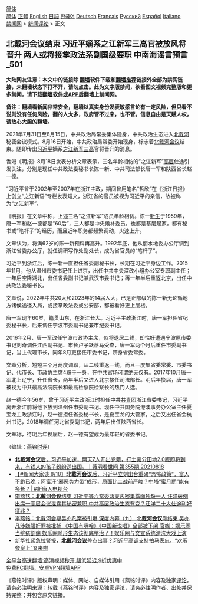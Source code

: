  <!-- 面包屑导航 --> <div class="breadcrumb"><!-- GTranslate: https://gtranslate.io/ -->  <div class="switcher notranslate">  <div class="selected">  <a href="#" onclick="return false;"> 简体</a>  </div>  <div class="option">  <a href="https://www.bannedbook.org" onclick="doGTranslate('zh-CN|zh-CN');jQuery('div.switcher div.selected a').html(jQuery(this).html());return false;" title="简体中文" class="nturl selected"> 简体</a>  <a href="https://www.bannedbook.org/zh-tw/" onclick="doGTranslate('zh-CN|zh-TW');jQuery('div.switcher div.selected a').html(jQuery(this).html());return false;" title="繁體中文" class="nturl"> 正體</a>  <a href="https://www.bannedbook.org/en/" onclick="doGTranslate('zh-CN|en');jQuery('div.switcher div.selected a').html(jQuery(this).html());return false;" title="English" class="nturl"> English</a>  <a href="https://www.bannedbook.org/ja/" onclick="doGTranslate('zh-CN|ja');jQuery('div.switcher div.selected a').html(jQuery(this).html());return false;" title="日本語" class="nturl"> 日語</a>  <a href="https://www.bannedbook.org/ko/" onclick="doGTranslate('zh-CN|ko');jQuery('div.switcher div.selected a').html(jQuery(this).html());return false;" title="한국어" class="nturl"> 한국어</a>  <a href="https://www.bannedbook.org/de/" onclick="doGTranslate('zh-CN|de');jQuery('div.switcher div.selected a').html(jQuery(this).html());return false;" title="Deutsch" class="nturl"> Deutsch</a>  <a href="https://www.bannedbook.org/fr/" onclick="doGTranslate('zh-CN|fr');jQuery('div.switcher div.selected a').html(jQuery(this).html());return false;" title="Français" class="nturl"> Français</a>  <a href="https://www.bannedbook.org/ru/" onclick="doGTranslate('zh-CN|ru');jQuery('div.switcher div.selected a').html(jQuery(this).html());return false;" title="Русский" class="nturl"> Русский</a>  <a href="https://www.bannedbook.org/es/" onclick="doGTranslate('zh-CN|es');jQuery('div.switcher div.selected a').html(jQuery(this).html());return false;" title="Español" class="nturl"> Español</a>  <a href="https://www.bannedbook.org/it/" onclick="doGTranslate('zh-CN|it');jQuery('div.switcher div.selected a').html(jQuery(this).html());return false;" title="Italiano" class="nturl"> Italiano</a>  </div>  </div>      <div class='breadcrumb-sub'><!-- Breadcrumb NavXT 6.3.0 --> <a href="https://www.bannedbook.org/" class="home">禁闻网</a> &gt; <a href="https://www.bannedbook.org/bnews/comments/" class="category">新闻评论</a> &gt; 正文</div></div><h2>北戴河会议结束 习近平嫡系之江新军三高官被放风将晋升 两人或将接掌政法系副国级要职 中南海谣言预言_501</h2> <p class="notice"><b>大陆网友注意：本文中的链接除 <a href="https://github.com/bannedbook/fanqiang" >翻墙</a>软件下载和<a href="https://github.com/killgcd/justmysocks/blob/master/README.md">翻墙推荐</a>链接外全部为禁网链接，未翻墙状态下打不开，请勿点击。此为文字版禁闻，欲看图文视频完整版和更多禁闻，请下载<a href="https://github.com/bannedbook/fanqiang">翻墙软件或APP</a>后翻墙上禁闻网。</p><p>备注：翻墙看新闻非常安全，翻墙以真实身份发表敏感言论有一定风险，但只看不说则没有任何风险，翻的人太多，政府管不过来，也不管。信息自由是天赋人权，请放心大胆的翻墙。</b></p>  <div class="entry"> <p></p> <p>2021年7月31日至8月15日&#65292;中共政治局常委集体隐身&#65292;中共政治生态进入<a href="https://www.bannedbook.org/bnews/tag/%E5%8C%97%E6%88%B4%E6%B2%B3/" class="st_tag internal_tag" rel="tag" title="标签 北戴河 下的日志">北戴河</a>秘密会议模式&#12290;8月16日开始&#65292;中共政治局常委开始现身&#65292;标志着<a href="https://www.bannedbook.org/bnews/tag/%e5%8c%97%e6%88%b4%e6%b2%b3%e4%bc%9a%e8%ae%ae/" class="st_tag internal_tag" rel="tag" title="标签 北戴河会议 下的日志">北戴河会议</a>结束&#12290;随即传出<a href="https://www.bannedbook.org/bnews/tag/%e4%b9%a0%e8%bf%91%e5%b9%b3/" class="st_tag internal_tag" rel="tag" title="标签 习近平 下的日志">习近平</a>嫡系<a href="https://www.bannedbook.org/bnews/tag/%e4%b9%8b%e6%b1%9f%e6%96%b0%e5%86%9b/" class="st_tag internal_tag" rel="tag" title="标签 之江新军 下的日志">之江新军</a><a href="https://www.bannedbook.org/bnews/tag/%E4%B8%89%E9%AB%98/" class="st_tag internal_tag" rel="tag" title="标签 三高 下的日志">三高</a>官将晋升的消息&#12290;&nbsp; &nbsp;</p> <p>   香港&#12298;明报&#12299;8月18日发表分析文章表示&#65292;三名年龄相仿的&#8220;之江新军&#8221;<span class='wp_keywordlink_affiliate'><a href="https://www.bannedbook.org/bnews/ccpdope/" title="中共高层内幕" target="_blank">高层</a></span>仕途引发关注&#65292;分别是现任中共政法委秘书长陈一新&#12289;中共司法部长唐一军和陕西省长赵一德&#12290;</p> <p>&#8220;习近平曾于2002年至2007年在浙江主政&#65292;期间曾用笔名&#8220;哲欣&#8221;在&#12298;浙江日报&#12299;上创立&#8220;之江新语&#8221;专栏发表短文&#65292;浙江省的官员被视为习近平的亲信&#65292;故被称为&#8220;之江新军&#8221;&#12290; </p>  <p>&#12298;明报&#12299;在文章中称&#65292;上述三名&#8220;之江新军&#8221;成员年龄相仿&#12290;陈一<span class='wp_keywordlink'><a href="https://www.bannedbook.org/forum2/topic1642.html" title="正见网《新生》" target="_blank">新生</a></span>于1959年&#65292;唐一军和赵一德都是&#8220;60后&#8221;&#65292;三人都是中央候补委员&#65292;也都是基层起家&#65292;都有秘书或&#8220;笔杆子&#8221;的经历&#65292;而且近年职务都频繁调动&#65292;火速上升&#12290;</p> <p>文章认为&#65292;将满62岁的陈一新预料再高升&#12290;1992年底&#65292;他从丽水地委办公厅调到浙江省委办公厅&#65292;就任调研写作处副处长&#65292;成为省官员的&#8220;笔杆子&#8221;&#12290;</p> <p>习近平到浙江后&#65292;陈一新一直担任省委副秘书长&#65292;长期在习近平身边工作&#12290;2015年11月&#65292;他从温州市委书记任上进京&#65292;出任中共中央深改小组办公室专职副主任&#65307;一年后空降湖北&#65292;出任省委副书记兼武汉市委书记&#65307;再一年半后重返北京&#65292;出任中共政法委秘书长&#12290;</p> <p>文章说&#65292;2022年中共20大和2023年的14届人大&#65292;已是正部级的陈一新无论循地方诸侯途径入局&#65292;或接掌政法委或公安部&#65292;都被看好更上层楼&#12290;</p>  <p>   唐一军现年60岁&#65292;籍贯山东&#65292;在浙江长大&#12290;习近平主政浙江时&#65292;唐一军担任省纪委秘书长&#65292;后来调任宁波市委副书记兼市纪委书记&#12290;</p> <p>2016年2月&#65292;唐一军改任宁波市政协主席&#65292;似将退居二线&#65292;却恰好遭遇宁波原市委书记刘奇调任江西副书记&#12289;市长卢子跃落马受查&#65292;唐一军两个月后重任市委副书记&#65292;当上代理市长&#65292;同年8月更接任市委书记&#65292;跻身省委常委&#12290;</p> <p>文章分析&#65292;短短三个月两度调职&#65292;从二线重返一线&#65292;而且一度集省委常委&#12289;市委书记&#12289;代市长&#12289;市政协主席4职于一身&#65292;在中共官场可谓绝无仅有&#12290;2017年10月唐一军北上辽宁&#65292;升任省长&#65292;两年半后又进入北京接任司法部长&#12290;明后年换届&#65292;唐一军被视为中共最高法院院长和最高检察院检察长的热门人选&#12290;</p> <p>赵一德今年56岁&#65292;曾于习近平主政浙江时担任中共<a href="https://www.bannedbook.org/bnews/tag/%e5%85%b1%e9%9d%92%e5%9b%a2/" class="st_tag internal_tag" rel="tag" title="标签 共青团 下的日志">共青团</a>浙江省委书记&#65292;习近平离开浙江前将他下放到温州任市委副书记&#12290;现任中共国务院港澳事务办公室主任夏宝龙主政浙江时&#65292;赵一德担任省委秘书长&#65292;是夏宝龙的大管家&#65292;之后又出任省会杭州书记&#65292;2018年调任河北省委副书记&#65292;两年后出任陕西省长&#12290;</p>  <p>文章称&#65292;待明后年换届后&#65292;赵一德有望成为最年轻的省委书记&#12290; </p> <p>&#65288;编辑&#65306;<a href="https://www.bannedbook.org/bnews/tag/%e7%87%95%e9%93%ad%e6%97%b6%e8%af%84/" class="st_tag internal_tag" rel="tag" title="标签 燕铭时评 下的日志">燕铭时评</a>&#65289;</p> <ul class='op-related-articles' title='相关阅读'> <li><a href='https://www.bannedbook.org/bnews/bannedvideo/20210819/1609097.html' target='_blank'><b>北戴河会议</b>后，习近平加速，两天7人开出党籍，打土豪分田地2.0版即将到来，有钱人的孩子纷纷送出国。｜薇羽看世间 第355期 20210818</a></li> <li><a href='https://www.bannedbook.org/bnews/bannedvideo/20210818/1608639.html' target='_blank'>【#新闻大家谈 8/18】<b>北戴河会议</b>后，习近平立刻出台重磅“恐怖政策”，富人不跑已晚；阿富汗“邪恶势力带”成形，局面比二战前严峻？中塔“蜜月期”能有多长？| #新唐人电视台</a></li> <li><a href='https://www.bannedbook.org/bnews/comments/20210818/1608457.html' target='_blank'>李燕铭：<b>北戴河会议</b>结束 习近平等六常委两天内密集露面独缺一人 汪洋破例出席一高层会议泄露其秘密兼职 中共高层政治生态有变？汪洋二十大仕途利好征兆？</a></li> <li><a href='https://www.bannedbook.org/bnews/comments/20210817/1607917.html' target='_blank'>李燕铭：北戴河会期吴亦凡案被引爆 深度内幕（九） <b>北戴河会议</b>刚结束 吴亦凡涉嫌强奸罪被批捕 《中国有嘻哈》《中国新说唱》全部被下架 官媒：娱乐圈当挖疮割痈 娱乐圈畸形生态该彻底整治了！娱乐圈与文宣系统清洗大戏上演</a></li> <li><a href='https://www.bannedbook.org/bnews/bannedvideo/20210817/1607782.html' target='_blank'>新华社紧急拉警报，<b>北戴河会议</b>差点出事？习近平高调支持拍马表忠，“欢乐夸皇上”又来啦</a></li> </ul> <p class="texttj"> <a href="https://github.com/bannedbook/fanqiang/wiki/V2ray%E6%9C%BA%E5%9C%BA" target="_blank">全平台高速翻墙:高清视频秒开,超低延迟,9折优惠中</a><br/> <a href="https://github.com/bannedbook/fanqiang/wiki/%E7%A6%81%E9%97%BB%E7%BD%91%E5%AE%89%E5%8D%93%E7%BF%BB%E5%A2%99%E6%96%B0%E9%97%BBAPP" target="_blank">免费PC翻墙、安卓VPN翻墙APP</a></p><p>&#12298;燕铭时评&#12299;版权声明&#65306;媒体&#12289;网站&#12289;自媒体引用&#12298;燕铭时评&#12299;内容及独家<span class='wp_keywordlink_affiliate'><a href="https://www.bannedbook.org/bnews/comments/" title="新闻评论" target="_blank">评论</a></span>&#65292;请务必注明来源&#65307;转载&#12298;燕铭时评&#12299;内容及独家评论&#65292;请务必註明作者&#12289;出处并保持完整&#65307;并包含原文链接&#12290;  </p> <a name='sharetosocial'></a>  <div style="margin-bottom:5px;padding-bottom:5px;clear:both"> <div id="archive-pix-1" class="banner-ads"> <!-- AuctionX Display platform tag START --> <div id="26318x728x90x621x_ADSLOT2" clicktrack="%%CLICK_URL_ESC%%"></div> <!-- AuctionX Display platform tag END --> </div> <div id="archive-pix-2" class="banner-ads"> <!-- AuctionX Display platform tag START --> <div id="26315x300x250x621x_ADSLOT2" clicktrack="%%CLICK_URL_ESC%%"></div> <!-- AuctionX Display platform tag END --> </div> </div>  <div id="archive-pix-1" class="banner-ads"> <!-- AuctionX Display platform tag START --> <div id="26318x728x90x621x_ADSLOT3" clicktrack="%%CLICK_URL_ESC%%"></div> <!-- AuctionX Display platform tag END --> </div> </div><!--END ENTRY--> 